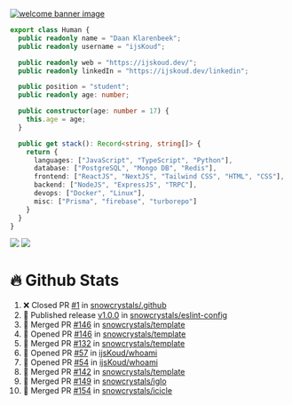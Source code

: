 <a href="https://ijskoud.dev/"><img src="https://cdn.ijskoud.dev/files/mQUav6p0z3By.jpg" alt="welcome banner image" /></a>

```ts
export class Human {
  public readonly name = "Daan Klarenbeek";
  public readonly username = "ijsKoud";

  public readonly web = "https://ijskoud.dev/";
  public readonly linkedIn = "https://ijskoud.dev/linkedin";

  public position = "student";
  public readonly age: number;

  public constructor(age: number = 17) {
    this.age = age;
  }

  public get stack(): Record<string, string[]> {
    return {
      languages: ["JavaScript", "TypeScript", "Python"],
      database: ["PostgreSQL", "Mongo DB", "Redis"],
      frontend: ["ReactJS", "NextJS", "Tailwind CSS", "HTML", "CSS"],
      backend: ["NodeJS", "ExpressJS", "TRPC"],
      devops: ["Docker", "Linux"],
      misc: ["Prisma", "firebase", "turborepo"]
    }
  }
}
```

<div>
  <img src="https://github-readme-stats.vercel.app/api/top-langs?username=ijsKoud&cache_seconds=1800&layout=compact&hide_border=true&hide_rank=true&show_icons=true&theme=dark&title_color=ffffff&hide_border=true&locale=en" />
  <img src="https://github-readme-stats.vercel.app/api?username=ijsKoud&cache_seconds=1800&hide_border=true&hide_rank=true&show_icons=true&theme=dark&title_color=ffffff&hide_border=true&locale=en">
</div>


# 🔥 Github Stats


<!--START_SECTION:activity-->
1. ❌ Closed PR [#1](https://github.com/snowcrystals/.github/pull/1) in [snowcrystals/.github](https://github.com/snowcrystals/.github)
2. 🚀 Published release [v1.0.0](https://github.com/snowcrystals/eslint-config/releases/tag/v1.0.0) in [snowcrystals/eslint-config](https://github.com/snowcrystals/eslint-config)
3. 🎉 Merged PR [#146](https://github.com/snowcrystals/template/pull/146) in [snowcrystals/template](https://github.com/snowcrystals/template)
4. 💪 Opened PR [#146](https://github.com/snowcrystals/template/pull/146) in [snowcrystals/template](https://github.com/snowcrystals/template)
5. 🎉 Merged PR [#132](https://github.com/snowcrystals/template/pull/132) in [snowcrystals/template](https://github.com/snowcrystals/template)
6. 💪 Opened PR [#57](https://github.com/ijsKoud/whoami/pull/57) in [ijsKoud/whoami](https://github.com/ijsKoud/whoami)
7. 💪 Opened PR [#54](https://github.com/ijsKoud/whoami/pull/54) in [ijsKoud/whoami](https://github.com/ijsKoud/whoami)
8. 🎉 Merged PR [#142](https://github.com/snowcrystals/template/pull/142) in [snowcrystals/template](https://github.com/snowcrystals/template)
9. 🎉 Merged PR [#149](https://github.com/snowcrystals/iglo/pull/149) in [snowcrystals/iglo](https://github.com/snowcrystals/iglo)
10. 🎉 Merged PR [#154](https://github.com/snowcrystals/icicle/pull/154) in [snowcrystals/icicle](https://github.com/snowcrystals/icicle)
<!--END_SECTION:activity-->

<h1 align="center" style="display:none;"></h1>
